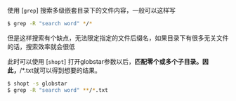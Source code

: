 使用 [`grep`] 搜索多级嵌套目录下的文件内容，一般可以这样写

```bash
$ grep -R "search word" */*
```
但是这样搜索有个缺点，无法限定指定的文件后缀名，如果目录下有很多无关文件的话，搜索效率就会很低

此时可以使用 [`shopt`] 打开globstar参数以后，**匹配零个或多个子目录。因此，**/*.txt就可以得到想要的结果。

```bash
$ shopt -s globstar
$ grep -R "search word" **/*.txt
```
